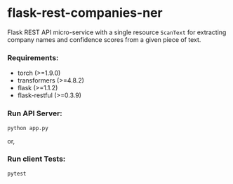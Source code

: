 # flask-rest-companies-ner
Flask REST API micro-service with a single resource ` ScanText ` for extracting company names and confidence scores from a given piece of text.

### Requirements:
- torch (>=1.9.0)
- transformers (>=4.8.2)
- flask (>=1.1.2)
- flask-restful (>=0.3.9)


### Run API Server: 

```
python app.py
```

or, 

### Run client Tests:

```
pytest
```
